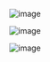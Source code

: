 
![image](https://user-images.githubusercontent.com/14828358/145987560-6081ae8b-317d-426a-8416-c1cf70251054.png)




![image](https://user-images.githubusercontent.com/14828358/145987239-6bd5766c-0425-481e-a65c-7127908dc182.png)




![image](https://user-images.githubusercontent.com/14828358/145986860-07f4286b-4f11-46a9-8a44-3713206c3ee1.png)
